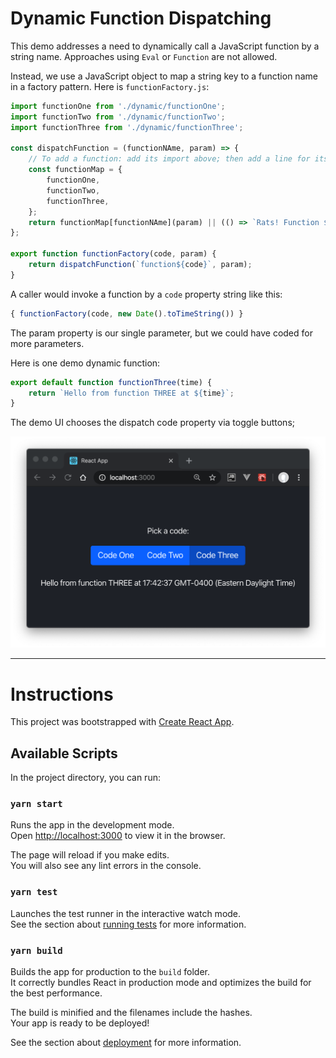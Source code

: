 # Dynamic Function Dispatching

This demo addresses a need to dynamically call a JavaScript function by a string name.
Approaches using `Eval` or `Function` are not allowed. 

Instead, we use a JavaScript object to map a string key to a function name
in a factory pattern. Here is `functionFactory.js`:

```javascript
import functionOne from './dynamic/functionOne';
import functionTwo from './dynamic/functionTwo';
import functionThree from './dynamic/functionThree';

const dispatchFunction = (functionNAme, param) => {
    // To add a function: add its import above; then add a line for its name here:
    const functionMap = {
        functionOne,
        functionTwo,
        functionThree,
    };
    return functionMap[functionNAme](param) || (() => `Rats! Function ${functionNAme} not registered`)();
};

export function functionFactory(code, param) {
    return dispatchFunction(`function${code}`, param);
}
```

A caller would invoke a function by a `code` property string like this:

```javascript
{ functionFactory(code, new Date().toTimeString()) }
```

The param property is our single parameter, but we could have coded for more
parameters.

Here is one demo dynamic function:

```javascript
export default function functionThree(time) {
    return `Hello from function THREE at ${time}`;
}
```

The demo UI chooses the dispatch code property via toggle buttons;

![pix/code-factory-ui.png](pix/code-factory-ui.png)

---
# Instructions

This project was bootstrapped with [Create React App](https://github.com/facebook/create-react-app).

## Available Scripts

In the project directory, you can run:

### `yarn start`

Runs the app in the development mode.<br />
Open [http://localhost:3000](http://localhost:3000) to view it in the browser.

The page will reload if you make edits.<br />
You will also see any lint errors in the console.

### `yarn test`

Launches the test runner in the interactive watch mode.<br />
See the section about [running tests](https://facebook.github.io/create-react-app/docs/running-tests) for more information.

### `yarn build`

Builds the app for production to the `build` folder.<br />
It correctly bundles React in production mode and optimizes the build for the best performance.

The build is minified and the filenames include the hashes.<br />
Your app is ready to be deployed!

See the section about [deployment](https://facebook.github.io/create-react-app/docs/deployment) for more information.
